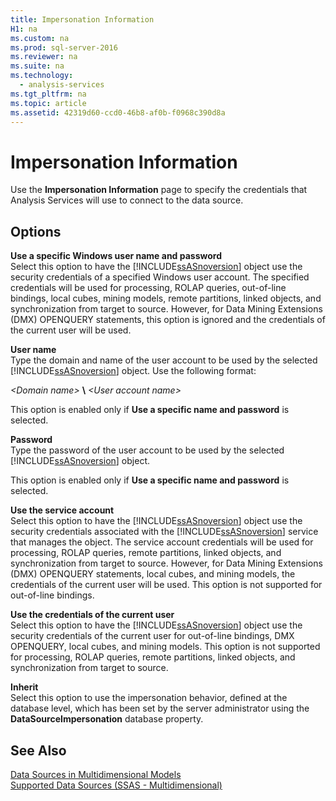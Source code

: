 ```yaml
---
title: Impersonation Information
H1: na
ms.custom: na
ms.prod: sql-server-2016
ms.reviewer: na
ms.suite: na
ms.technology: 
  - analysis-services
ms.tgt_pltfrm: na
ms.topic: article
ms.assetid: 42319d60-ccd0-46b8-af0b-f0968c390d8a
---
```

# Impersonation Information
  Use the **Impersonation Information** page to specify the credentials that Analysis Services will use to connect to the data source.  
  
## Options  
 **Use a specific Windows user name and password**  
 Select this option to have the [!INCLUDE[ssASnoversion](../../Token/Other/ssASnoversion_md.md)] object use the security credentials of a specified Windows user account. The specified credentials will be used for processing, ROLAP queries, out\-of\-line bindings, local cubes, mining models, remote partitions, linked objects, and synchronization from target to source. However, for Data Mining Extensions \(DMX\) OPENQUERY statements, this option is ignored and the credentials of the current user will be used.  
  
 **User name**  
 Type the domain and name of the user account to be used by the selected [!INCLUDE[ssASnoversion](../../Token/Other/ssASnoversion_md.md)] object. Use the following format:  
  
 *\<Domain name\>* **\\** *\<User account name\>*  
  
 This option is enabled only if **Use a specific name and password** is selected.  
  
 **Password**  
 Type the password of the user account to be used by the selected [!INCLUDE[ssASnoversion](../../Token/Other/ssASnoversion_md.md)] object.  
  
 This option is enabled only if **Use a specific name and password** is selected.  
  
 **Use the service account**  
 Select this option to have the [!INCLUDE[ssASnoversion](../../Token/Other/ssASnoversion_md.md)] object use the security credentials associated with the [!INCLUDE[ssASnoversion](../../Token/Other/ssASnoversion_md.md)] service that manages the object. The service account credentials will be used for processing, ROLAP queries, remote partitions, linked objects, and synchronization from target to source. However, for Data Mining Extensions \(DMX\) OPENQUERY statements, local cubes, and mining models, the credentials of the current user will be used. This option is not supported for out\-of\-line bindings.  
  
 **Use the credentials of the current user**  
 Select this option to have the [!INCLUDE[ssASnoversion](../../Token/Other/ssASnoversion_md.md)] object use the security credentials of the current user for out\-of\-line bindings, DMX OPENQUERY, local cubes, and mining models. This option is not supported for processing, ROLAP queries, remote partitions, linked objects, and synchronization from target to source.  
  
 **Inherit**  
 Select this option to use the impersonation behavior, defined at the database level, which has been set by the server administrator using the **DataSourceImpersonation** database property.  
  
## See Also  
 [Data Sources in Multidimensional Models](../../Topics/TopicNameNotContainA/Data-Sources-in-Multidimensional-Models.md)   
 [Supported Data Sources &#40;SSAS - Multidimensional&#41;](../../Topics/TopicNameNotContainA/Supported-Data-Sources--SSAS---Multidimensional-.md)  
  
  